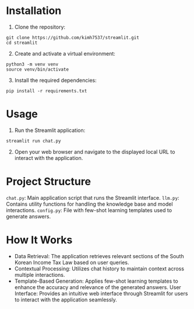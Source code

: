 # Installation
1. Clone the repository:
```
git clone https://github.com/kimh7537/streamlit.git
cd streamlit
```
2. Create and activate a virtual environment:
```
python3 -m venv venv
source venv/bin/activate
```
3. Install the required dependencies:
```
pip install -r requirements.txt
```

# Usage
1. Run the Streamlit application:
```
streamlit run chat.py
```
2. Open your web browser and navigate to the displayed local URL to interact with the application.

# Project Structure
`chat.py`: Main application script that runs the Streamlit interface.
`llm.py`: Contains utility functions for handling the knowledge base and model interactions.
`config.py`: File with few-shot learning templates used to generate answers.

# How It Works
- Data Retrieval: The application retrieves relevant sections of the South Korean Income Tax Law based on user queries.
- Contextual Processing: Utilizes chat history to maintain context across multiple interactions.
- Template-Based Generation: Applies few-shot learning templates to enhance the accuracy and relevance of the generated answers.
User Interface: Provides an intuitive web interface through Streamlit for users to interact with the application seamlessly.
